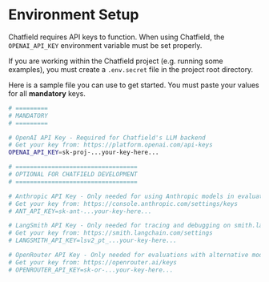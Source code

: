 # Environment Setup

Chatfield requires API keys to function. When using Chatfield, the `OPENAI_API_KEY` environment variable must be set properly.

If you are working within the Chatfield project (e.g. running some examples), you must create a `.env.secret` file in the project root directory.

Here is a sample file you can use to get started. You must paste your values for all **mandatory** keys.

```bash
# =========
# MANDATORY
# =========

# OpenAI API Key - Required for Chatfield's LLM backend
# Get your key from: https://platform.openai.com/api-keys
OPENAI_API_KEY=sk-proj-...your-key-here...

# ==================================
# OPTIONAL FOR CHATFIELD DEVELOPMENT
# ==================================

# Anthropic API Key - Only needed for using Anthropic models in evaluations
# Get your key from: https://console.anthropic.com/settings/keys
# ANT_API_KEY=sk-ant-...your-key-here...

# LangSmith API Key - Only needed for tracing and debugging on smith.langchain.com
# Get your key from: https://smith.langchain.com/settings
# LANGSMITH_API_KEY=lsv2_pt_...your-key-here...

# OpenRouter API Key - Only needed for evaluations with alternative models
# Get your key from: https://openrouter.ai/keys
# OPENROUTER_API_KEY=sk-or-...your-key-here...
```
